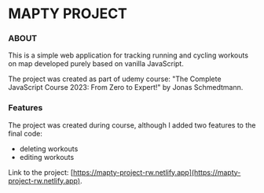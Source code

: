 # MAPTY PROJECT

### ABOUT

This is a simple web application for tracking running and cycling workouts on map developed purely based on vanilla JavaScript.

The project was created as part of udemy course: "The Complete JavaScript Course 2023: From Zero to Expert!" by Jonas Schmedtmann.

### Features

The project was created during course, although I added two features to the final code:

- deleting workouts
- editing workouts

Link to the project: [https://mapty-project-rw.netlify.app](https://mapty-project-rw.netlify.app).
